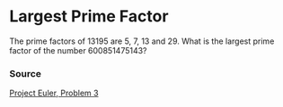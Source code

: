 # Largest Prime Factor
The prime factors of 13195 are 5, 7, 13 and 29. What is the largest prime factor of the number 600851475143?

### Source
[Project Euler, Problem 3](https://projecteuler.net/problem=3)